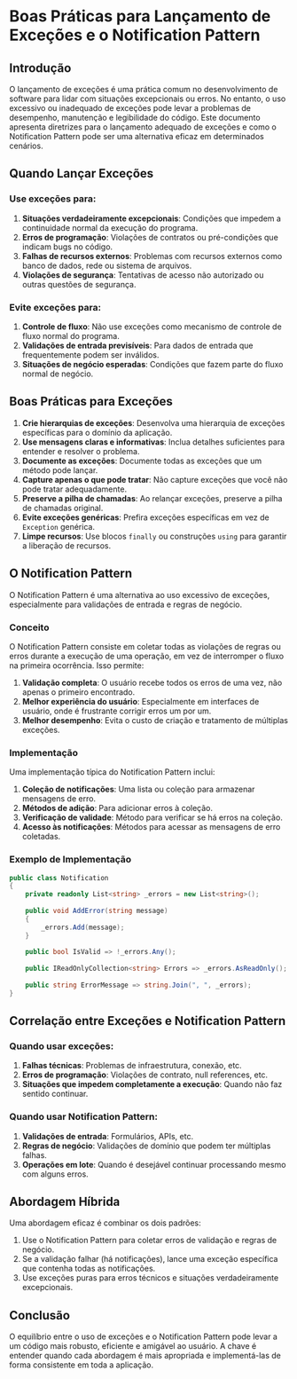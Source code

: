 # Boas Práticas para Lançamento de Exceções e o Notification Pattern

## Introdução

O lançamento de exceções é uma prática comum no desenvolvimento de software para lidar com situações excepcionais ou erros. No entanto, o uso excessivo ou inadequado de exceções pode levar a problemas de desempenho, manutenção e legibilidade do código. Este documento apresenta diretrizes para o lançamento adequado de exceções e como o Notification Pattern pode ser uma alternativa eficaz em determinados cenários.

## Quando Lançar Exceções

### Use exceções para:

1. **Situações verdadeiramente excepcionais**: Condições que impedem a continuidade normal da execução do programa.
2. **Erros de programação**: Violações de contratos ou pré-condições que indicam bugs no código.
3. **Falhas de recursos externos**: Problemas com recursos externos como banco de dados, rede ou sistema de arquivos.
4. **Violações de segurança**: Tentativas de acesso não autorizado ou outras questões de segurança.

### Evite exceções para:

1. **Controle de fluxo**: Não use exceções como mecanismo de controle de fluxo normal do programa.
2. **Validações de entrada previsíveis**: Para dados de entrada que frequentemente podem ser inválidos.
3. **Situações de negócio esperadas**: Condições que fazem parte do fluxo normal de negócio.

## Boas Práticas para Exceções

1. **Crie hierarquias de exceções**: Desenvolva uma hierarquia de exceções específicas para o domínio da aplicação.
2. **Use mensagens claras e informativas**: Inclua detalhes suficientes para entender e resolver o problema.
3. **Documente as exceções**: Documente todas as exceções que um método pode lançar.
4. **Capture apenas o que pode tratar**: Não capture exceções que você não pode tratar adequadamente.
5. **Preserve a pilha de chamadas**: Ao relançar exceções, preserve a pilha de chamadas original.
6. **Evite exceções genéricas**: Prefira exceções específicas em vez de `Exception` genérica.
7. **Limpe recursos**: Use blocos `finally` ou construções `using` para garantir a liberação de recursos.

## O Notification Pattern

O Notification Pattern é uma alternativa ao uso excessivo de exceções, especialmente para validações de entrada e regras de negócio.

### Conceito

O Notification Pattern consiste em coletar todas as violações de regras ou erros durante a execução de uma operação, em vez de interromper o fluxo na primeira ocorrência. Isso permite:

1. **Validação completa**: O usuário recebe todos os erros de uma vez, não apenas o primeiro encontrado.
2. **Melhor experiência do usuário**: Especialmente em interfaces de usuário, onde é frustrante corrigir erros um por um.
3. **Melhor desempenho**: Evita o custo de criação e tratamento de múltiplas exceções.

### Implementação

Uma implementação típica do Notification Pattern inclui:

1. **Coleção de notificações**: Uma lista ou coleção para armazenar mensagens de erro.
2. **Métodos de adição**: Para adicionar erros à coleção.
3. **Verificação de validade**: Método para verificar se há erros na coleção.
4. **Acesso às notificações**: Métodos para acessar as mensagens de erro coletadas.

### Exemplo de Implementação

```csharp
public class Notification
{
    private readonly List<string> _errors = new List<string>();
    
    public void AddError(string message)
    {
        _errors.Add(message);
    }
    
    public bool IsValid => !_errors.Any();
    
    public IReadOnlyCollection<string> Errors => _errors.AsReadOnly();
    
    public string ErrorMessage => string.Join(", ", _errors);
}
```

## Correlação entre Exceções e Notification Pattern

### Quando usar exceções:

1. **Falhas técnicas**: Problemas de infraestrutura, conexão, etc.
2. **Erros de programação**: Violações de contrato, null references, etc.
3. **Situações que impedem completamente a execução**: Quando não faz sentido continuar.

### Quando usar Notification Pattern:

1. **Validações de entrada**: Formulários, APIs, etc.
2. **Regras de negócio**: Validações de domínio que podem ter múltiplas falhas.
3. **Operações em lote**: Quando é desejável continuar processando mesmo com alguns erros.

## Abordagem Híbrida

Uma abordagem eficaz é combinar os dois padrões:

1. Use o Notification Pattern para coletar erros de validação e regras de negócio.
2. Se a validação falhar (há notificações), lance uma exceção específica que contenha todas as notificações.
3. Use exceções puras para erros técnicos e situações verdadeiramente excepcionais.

## Conclusão

O equilíbrio entre o uso de exceções e o Notification Pattern pode levar a um código mais robusto, eficiente e amigável ao usuário. A chave é entender quando cada abordagem é mais apropriada e implementá-las de forma consistente em toda a aplicação.
